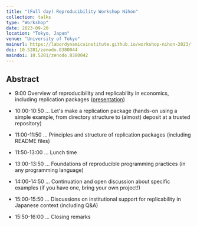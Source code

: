 ```yaml
---
title: "(Full day) Reproducibility Workshop Nihon"
collection: talks
type: "Workshop"
date: 2023-09-20
location: "Tokyo, Japan"
venue: "University of Tokyo"
mainurl: https://labordynamicsinstitute.github.io/workshop-nihon-2023/
doi: 10.5281/zenodo.8380044
maindoi: 10.5281/zenodo.8380042
---
```


## Abstract

- 9:00 Overview of reproducibility and replicability in economics, including replication packages ([presentation](https://doi.org/10.5281/zenodo.8362024))

- 10:00-10:50 ... Let's make a replication package (hands-on using a simple example, from directory structure to (almost) deposit at a trusted repository) 

- 11:00-11:50 ... Principles and structure of replication packages (including README files)

- 11:50-13:00 ... Lunch time 

- 13:00-13:50 ... Foundations of reproducible programming practices (in any programming language) 

- 14:00-14:50 ... Continuation and open discussion about specific examples (if you have one, bring your own project!) 

- 15:00-15:50 ... Discussions on institutional support for replicability in Japanese context (including Q&A)
- 15:50-16:00 ... Closing remarks